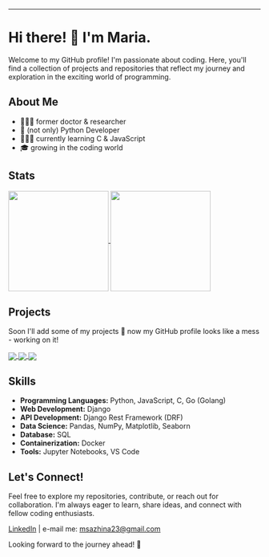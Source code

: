 ---

# Hi there! 👋 I'm Maria.

Welcome to my GitHub profile! 
I'm passionate about coding. Here, you'll find a collection of projects and repositories that reflect my journey and exploration in the exciting world of programming.

## About Me

- 👩🏻‍🔬 former doctor & researcher
- 🐍 (not only) Python Developer
- 🧚🏻‍♀️ currently learning C & JavaScript
- 🎓 growing in the coding world

## Stats

<a href="https://github.com/kooken/github-readme-stats">
  <img height=200 align="center" src="https://github-readme-stats-marias-projects-3dbf7adc.vercel.app/api?username=kooken&show_icons=true&theme=buefy&card_width=320&hide_rank=true&include_all_commits=true" />
</a>
<a href="https://github.com/kooken/github-readme-stats">
  <img height=200 align="center" src="https://github-readme-stats-marias-projects-3dbf7adc.vercel.app/api/top-langs?username=kooken&theme=buefy&show_icons=true&layout=compact&card_width=320&hide=dockerfile" />
</a>

## Projects

Soon I'll add some of my projects 💫 now my GitHub profile looks like a mess - working on it!

<a href="https://github.com/kooken/C-Piscine-Hive">
  <img align="center" src="https://github-readme-stats-marias-projects-3dbf7adc.vercel.app/api/pin/?username=kooken&repo=C-Piscine-Hive&theme=buefy" />
</a>
<a href="https://github.com/kooken/Bulletin-Board">
  <img align="center" src="https://github-readme-stats-marias-projects-3dbf7adc.vercel.app/api/pin/?username=kooken&repo=Bulletin-Board&theme=buefy" />
</a>
<a href="[https://github.com/kooken/Bulletin-Board](https://github.com/kooken/JavaScript)">
  <img align="center" src="https://github-readme-stats-marias-projects-3dbf7adc.vercel.app/api/pin/?username=kooken&repo=JavaScript&theme=buefy" />
</a>

## Skills

- **Programming Languages:** Python, JavaScript, C, Go (Golang)
- **Web Development:** Django
- **API Development:** Django Rest Framework (DRF)
- **Data Science:** Pandas, NumPy, Matplotlib, Seaborn
- **Database:** SQL
- **Containerization:** Docker
- **Tools:** Jupyter Notebooks, VS Code

## Let's Connect!

Feel free to explore my repositories, contribute, or reach out for collaboration. I'm always eager to learn, share ideas, and connect with fellow coding enthusiasts.

[LinkedIn](https://www.linkedin.com/in/mariasazhina/) | e-mail me: msazhina23@gmail.com

Looking forward to the journey ahead! 🚀

